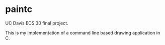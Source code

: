 # paintc

UC Davis ECS 30 final project. 

This is my implementation of a command line based drawing application in C.
